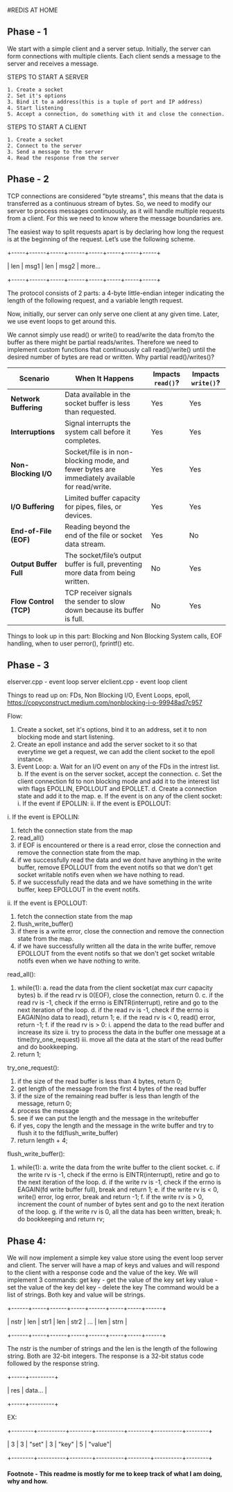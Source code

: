 #REDIS AT HOME

## Phase - 1
We start with a simple client and a server setup. Initially, the server can form connections with multiple clients.
Each client sends a message to the server and receives a message.

STEPS TO START A SERVER

    1. Create a socket
    2. Set it's options
    3. Bind it to a address(this is a tuple of port and IP address)
    4. Start listening
    5. Accept a connection, do something with it and close the connection.

STEPS TO START A CLIENT

    1. Create a socket
    2. Connect to the server
    3. Send a message to the server
    4. Read the response from the server

## Phase - 2
TCP connections are considered "byte streams", this means that the data is transferred as a continuous stream of bytes.
So, we need to modify our server to process messages continuously, as it will handle multiple requests from a client.
For this we need to know where the message boundaries are.

The easiest way to split requests apart is by declaring how long the request is at the
beginning of the request. Let’s use the following scheme.

+-----+------+-----+------+-----+-----+-----+-----+

| len | msg1 | len | msg2 | more...

+-----+------+-----+------+-----+-----+-----+-----+

The protocol consists of 2 parts: a 4-byte little-endian integer indicating the length of the
following request, and a variable length request.

Now, initially, our server can only serve one client at any given time. Later, we use event loops to get around this.

We cannot simply use read() or write() to read/write the data from/to the buffer as there might be
partial reads/writes. Therefore we need to implement custom functions that continuously call read()/write() until the
desired number of bytes are read or written. Why partial read()/writes()?

| **Scenario**             | **When It Happens**                                                                                                                                       | **Impacts `read()`?** | **Impacts `write()`?** |
|---------------------------|---------------------------------------------------------------------------------------------------------------------------------------------------------|------------------------|------------------------|
| **Network Buffering**     | Data available in the socket buffer is less than requested.                                                                                               | Yes                   | Yes                   |
| **Interruptions**         | Signal interrupts the system call before it completes.                                                                                                    | Yes                   | Yes                   |
| **Non-Blocking I/O**      | Socket/file is in non-blocking mode, and fewer bytes are immediately available for read/write.                                                             | Yes                   | Yes                   |
| **I/O Buffering**         | Limited buffer capacity for pipes, files, or devices.                                                                                                     | Yes                   | Yes                   |
| **End-of-File (EOF)**     | Reading beyond the end of the file or socket data stream.                                                                                                  | Yes                   | No                    |
| **Output Buffer Full**    | The socket/file’s output buffer is full, preventing more data from being written.                                                                          | No                    | Yes                   |
| **Flow Control (TCP)**    | TCP receiver signals the sender to slow down because its buffer is full.                                                                                  | No                    | Yes                   |

Things to look up in this part:
Blocking and Non Blocking System calls, EOF handling, when to user perror(), fprintf() etc.


## Phase - 3
elserver.cpp - event loop server
elclient.cpp - event loop client

Things to read up on: FDs, Non Blocking I/O, Event Loops, epoll,
https://copyconstruct.medium.com/nonblocking-i-o-99948ad7c957

Flow:
1. Create a socket, set it's options, bind it to an address, set it to non blocking mode and start listening.
2. Create an epoll instance and add the server socket to it so that everytime we get a request, we can add the client socket to the epoll instance.
3. Event Loop:
  a. Wait for an I/O event on any of the FDs in the intrest list.
  b. If the event is on the server socket, accept the connection.
  c. Set the client connection fd to non blocking mode and add it to the interest list with flags EPOLLIN, EPOLLOUT and EPOLLET.
  d. Create a connection state and add it to the map.
  e. If the event is on any of the client socket:
    i. If the event if EPOLLIN:
    ii. If the event is EPOLLOUT:

i. If the event is EPOLLIN:
  1. fetch the connection state from the map
  2. read_all()
  3. if EOF is encountered or there is a read error, close the connection and remove the connection state from the map.
  4. if we successfully read the data and we dont have anything in the write buffer, remove EPOLLOUT from the event notifs so that we don't get socket writable notifs even when we have nothing to read.
  5. if we successfully read the data and we have something in the write buffer, keep EPOLLOUT in the event notifs.

ii. If the event is EPOLLOUT:
  1. fetch the connection state from the map
  2. flush_write_buffer()
  3. if there is a write error, close the connection and remove the connection state from the map.
  4. if we have successfully written all the data in the write buffer, remove EPOLLOUT from the event notifs so that we don't get socket writable notifs even when we have nothing to write.

read_all():
  1. while(1):
    a. read the data from the client socket(at max curr capacity bytes)
    b. if the read rv is 0(EOF), close the connection, return 0.
    c. if the read rv is -1, check if the errno is EINTR(interrupt), retire and go to the next iteration of the loop.
    d. if the read rv is -1, check if the errno is EAGAIN(no data to read), return 1;
    e. if the read rv is < 0, read() error, return -1;
    f. if the read rv is > 0:
      i. append the data to the read buffer and increase its size
      ii. try to process the data in the buffer one message at a time(try_one_request)
      iii. move all the data at the start of the read buffer and do bookkeeping.
  2. return 1;

try_one_request():
  1. if the size of the read buffer is less than 4 bytes, return 0;
  2. get length of the message from the first 4 bytes of the read buffer
  3. if the size of the remaining read buffer is less than length of the message, return 0;
  4. process the message
  5. see if we can put the length and the message in the writebuffer
  6. if yes, copy the length and the message in the write buffer and try to flush it to the fd(flush_write_buffer)
  7. return length + 4;

flush_write_buffer():
  1. while(1):
    a. write the data from the write buffer to the client socket.
    c. if the write rv is -1, check if the errno is EINTR(interrupt), retire and go to the next iteration of the loop.
    d. if the write rv is -1, check if the errno is EAGAIN(fd write buffer full), break and return 1;
    e. if the write rv is < 0, write() error, log error, break and return -1;
    f. if the write rv is > 0, increment the count of number of bytes sent and go to the next iteration of the loop.
    g. if the write rv is 0, all the data has been written, break;
    h. do bookkeeping and return rv;


## Phase 4:
We will now implement a simple key value store using the event loop server and client.
The server will have a map of keys and values and will respond to the client with a response code and the value of the key.
We will implement 3 commands:
  get key - get the value of the key
  set key value - set the value of the key
  del key - delete the key
The command would be a list of strings. Both key and value will be strings.

+------+-----+------+-----+------+-----+-----+------+

| nstr | len | str1 | len | str2 | ... | len | strn |

+------+-----+------+-----+------+-----+-----+------+

The nstr is the number of strings and the len is the length of the following string. Both
are 32-bit integers.
The response is a 32-bit status code followed by the response string.

+-----+---------+

| res | data... |

+-----+---------+

EX:

+--------+----------+--------+----------+--------+----------+--------+

|  3     |   3      | "set"  |   3      | "key"  |   5      | "value"|

+--------+----------+--------+----------+--------+----------+--------+




#### Footnote - This readme is mostly for me to keep track of what I am doing, why and how.
